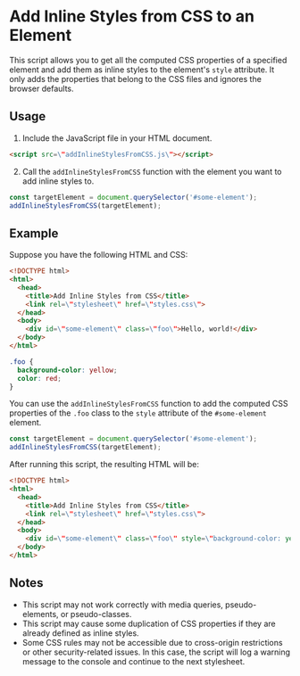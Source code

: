 # Add Inline Styles from CSS to an Element

This script allows you to get all the computed CSS properties of a specified element and add them as inline styles to the element's `style` attribute. It only adds the properties that belong to the CSS files and ignores the browser defaults.

## Usage

1. Include the JavaScript file in your HTML document.

```html
<script src=\"addInlineStylesFromCSS.js\"></script>
```

2. Call the `addInlineStylesFromCSS` function with the element you want to add inline styles to.

```javascript
const targetElement = document.querySelector('#some-element');
addInlineStylesFromCSS(targetElement);
```

## Example

Suppose you have the following HTML and CSS:

```html
<!DOCTYPE html>
<html>
  <head>
    <title>Add Inline Styles from CSS</title>
    <link rel=\"stylesheet\" href=\"styles.css\">
  </head>
  <body>
    <div id=\"some-element\" class=\"foo\">Hello, world!</div>
  </body>
</html>
```

```css
.foo {
  background-color: yellow;
  color: red;
}
```

You can use the `addInlineStylesFromCSS` function to add the computed CSS properties of the `.foo` class to the `style` attribute of the `#some-element` element.

```javascript
const targetElement = document.querySelector('#some-element');
addInlineStylesFromCSS(targetElement);
```

After running this script, the resulting HTML will be:

```html
<!DOCTYPE html>
<html>
  <head>
    <title>Add Inline Styles from CSS</title>
    <link rel=\"stylesheet\" href=\"styles.css\">
  </head>
  <body>
    <div id=\"some-element\" class=\"foo\" style=\"background-color: yellow; color: red;\">Hello, world!</div>
  </body>
</html>
```

## Notes

- This script may not work correctly with media queries, pseudo-elements, or pseudo-classes.
- This script may cause some duplication of CSS properties if they are already defined as inline styles.
- Some CSS rules may not be accessible due to cross-origin restrictions or other security-related issues. In this case, the script will log a warning message to the console and continue to the next stylesheet.
